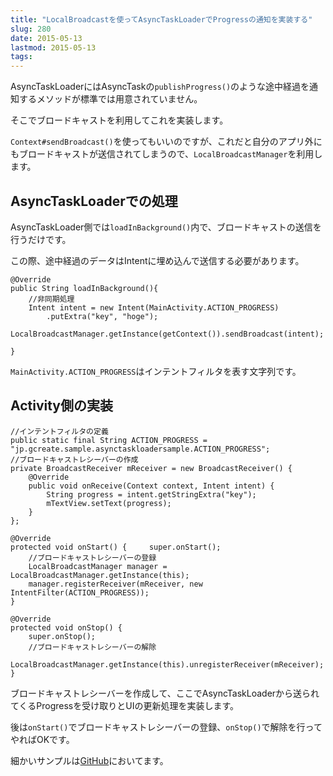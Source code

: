 ```yaml
---
title: "LocalBroadcastを使ってAsyncTaskLoaderでProgressの通知を実装する"
slug: 280
date: 2015-05-13
lastmod: 2015-05-13
tags: 
---
```


AsyncTaskLoaderにはAsyncTaskの`publishProgress()`のような途中経過を通知するメソッドが標準では用意されていません。

そこでブロードキャストを利用してこれを実装します。

`Context#sendBroadcast()`を使ってもいいのですが、これだと自分のアプリ外にもブロードキャストが送信されてしまうので、`LocalBroadcastManager`を利用します。


## AsyncTaskLoaderでの処理


AsyncTaskLoader側では`loadInBackground()`内で、ブロードキャストの送信を行うだけです。

この際、途中経過のデータはIntentに埋め込んで送信する必要があります。


```
@Override
public String loadInBackground(){
    //非同期処理
    Intent intent = new Intent(MainActivity.ACTION_PROGRESS)
        .putExtra("key", "hoge");
    LocalBroadcastManager.getInstance(getContext()).sendBroadcast(intent);

}

```

`MainActivity.ACTION_PROGRESS`はインテントフィルタを表す文字列です。


## Activity側の実装



```
//インテントフィルタの定義
public static final String ACTION_PROGRESS = "jp.gcreate.sample.asynctaskloadersample.ACTION_PROGRESS";
//ブロードキャストレシーバーの作成
private BroadcastReceiver mReceiver = new BroadcastReceiver() {
    @Override
    public void onReceive(Context context, Intent intent) {
        String progress = intent.getStringExtra("key");
        mTextView.setText(progress);
    }
};

@Override
protected void onStart() {     super.onStart();
    //ブロードキャストレシーバーの登録
    LocalBroadcastManager manager = LocalBroadcastManager.getInstance(this);
    manager.registerReceiver(mReceiver, new IntentFilter(ACTION_PROGRESS));
}

@Override
protected void onStop() {
    super.onStop();
    //ブロードキャストレシーバーの解除
    LocalBroadcastManager.getInstance(this).unregisterReceiver(mReceiver);
}

```

ブロードキャストレシーバーを作成して、ここでAsyncTaskLoaderから送られてくるProgressを受け取りとUIの更新処理を実装します。

後は`onStart()`でブロードキャストレシーバーの登録、`onStop()`で解除を行ってやればOKです。

細かいサンプルは<a href="https://github.com/gen0083/AsyncTaskLoaderSample">GitHub</a>においてます。


  